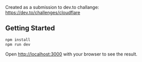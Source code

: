 Created as a submission to dev.to challange: https://dev.to/challenges/cloudflare

## Getting Started

```bash
npm install
npm run dev
```

Open [http://localhost:3000](http://localhost:3000) with your browser to see the result.
